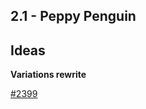 ## 2.1 - Peppy Penguin

## Ideas

**Variations rewrite**

[#2399](https://github.com/woothemes/woocommerce/issues/2399)